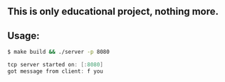 ## This is only educational project, nothing more.

## Usage:
```bash
$ make build && ./server -p 8080
```
```c
tcp server started on: [:8080]
got message from client: f you
```

